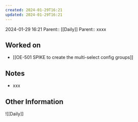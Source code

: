 ```yaml
---
created: 2024-01-29T16:21
updated: 2024-01-29T16:21
---
```

2024-01-29 16:21
Parent:: [[Daily]] 
Parent:: xxxx
## Worked on

- [[OE-501 SPIKE to create the multi-select config groups]]

## Notes

- xxx

## Other Information

![[Daily]]
